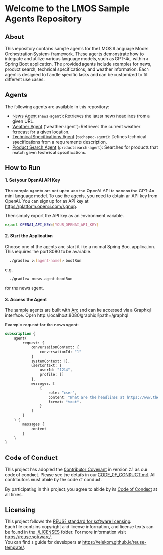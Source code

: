 <!--
SPDX-FileCopyrightText: 2023 Deutsche Telekom AG

SPDX-License-Identifier: CC0-1.0    
-->
# Welcome to the LMOS Sample Agents Repository

## About

This repository contains sample agents for the LMOS (Language Model Orchestration System) framework. These agents demonstrate how to integrate and utilize various language models, such as GPT-4o, within a Spring Boot application. The provided agents include examples for news, product search, technical specifications, and weather information. Each agent is designed to handle specific tasks and can be customized to fit different use cases.

## Agents

The following agents are available in this repository:

- [News Agent](./news-agent) (`news-agent`): Retrieves the latest news headlines from a given URL.
- [Weather Agent](./weather-agent) ('weather-agent`): Retrieves the current weather forecast for a given location.
- [Technical Specifications Agent](./techspec-agent) (`techspec-agent`): Defines technical specifications from a requirements description.
- [Product Search Agent](./productsearch-agent) (`productsearch-agent`): Searches for products that match given technical specifications.

## How to Run

#### 1. Set your OpenAI API Key

The sample agents are set up to use the OpenAI API to access the GPT-4o-mini language model. To use the agents, you need to obtain an API key from OpenAI. You can sign up for an API key at https://platform.openai.com/signup.

Then simply export the API key as an environment variable.

```bash
export OPENAI_API_KEY=[YOUR_OPENAI_API_KEY]
```

#### 2. Start the Application

Choose one of the agents and start it like a normal Spring Boot application.
This requires the port 8080 to be available.

```bash
  ./gradlew :<[agent-name]>:bootRun
```
e.g.
```bash
  ./gradlew :news-agent:bootRun
```
for the news agent.

#### 3. Access the Agent

The sample agents are built with [Arc](https://lmos-ai.github.io/arc/) and can be accessed via a Graphiql interface.
Open http://localhost:8080/graphiql?path=/graphql

Example request for the news agent:

```graphql
subscription {
    agent(
        request: {
            conversationContext: {
                conversationId: "1"
            }
            systemContext: [],
            userContext: {
                userId: "1234",
                profile: []
            },
            messages: [
                {
                    role: "user",
                    content: "What are the headlines at https://www.theregister.com/ today?",
                    format: "text",
                }
            ]
        }
    ) {
        messages {
            content
        }
    }
}
```

## Code of Conduct

This project has adopted the [Contributor Covenant](https://www.contributor-covenant.org/) in version 2.1 as our code of conduct. Please see the details in our [CODE_OF_CONDUCT.md](CODE_OF_CONDUCT.md). All contributors must abide by the code of conduct.

By participating in this project, you agree to abide by its [Code of Conduct](./CODE_OF_CONDUCT.md) at all times.

## Licensing

This project follows the [REUSE standard for software licensing](https://reuse.software/).    
Each file contains copyright and license information, and license texts can be found in the [./LICENSES](./LICENSES) folder. For more information visit https://reuse.software/.    
You can find a guide for developers at https://telekom.github.io/reuse-template/.
